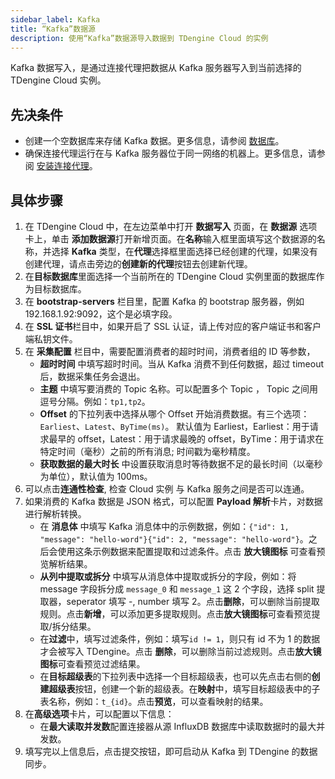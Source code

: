 ```yaml
---
sidebar_label: Kafka
title: “Kafka”数据源
description: 使用“Kafka”数据源导入数据到 TDengine Cloud 的实例
---
```


Kafka 数据写入，是通过连接代理把数据从 Kafka 服务器写入到当前选择的 TDengine Cloud 实例。

## 先决条件

- 创建一个空数据库来存储 Kafka 数据。更多信息，请参阅 [数据库](../../../programming/model/#create-database)。
- 确保连接代理运行在与 Kafka 服务器位于同一网络的机器上。更多信息，请参阅 [安装连接代理](../install-agent/)。

## 具体步骤

1. 在 TDengine Cloud 中，在左边菜单中打开 **数据写入** 页面，在 **数据源** 选项卡上，单击 **添加数据源**打开新增页面。在**名称**输入框里面填写这个数据源的名称，并选择 **Kafka** 类型，在**代理**选择框里面选择已经创建的代理，如果没有创建代理，请点击旁边的**创建新的代理**按钮去创建新代理。
2. 在**目标数据库**里面选择一个当前所在的 TDengine Cloud 实例里面的数据库作为目标数据库。
3. 在 **bootstrap-servers** 栏目里，配置 Kafka 的 bootstrap 服务器，例如 192.168.1.92:9092，这个是必填字段。
4. 在 **SSL 证书**栏目中，如果开启了 SSL 认证，请上传对应的客户端证书和客户端私钥文件。
5. 在 **采集配置** 栏目中，需要配置消费者的超时时间，消费者组的 ID 等参数，
   - **超时时间** 中填写超时时间。当从 Kafka 消费不到任何数据，超过 timeout 后，数据采集任务会退出。
   - **主题** 中填写要消费的 Topic 名称。可以配置多个 Topic ， Topic 之间用逗号分隔。例如：`tp1,tp2`。
   - **Offset** 的下拉列表中选择从哪个 Offset 开始消费数据。有三个选项：`Earliest`、`Latest`、`ByTime(ms)`。 默认值为 Earliest，Earliest：用于请求最早的 offset，Latest：用于请求最晚的 offset，ByTime：用于请求在特定时间（毫秒）之前的所有消息; 时间戳为毫秒精度。
   - **获取数据的最大时长** 中设置获取消息时等待数据不足的最长时间（以毫秒为单位），默认值为 100ms。
6. 可以点击**连通性检查**, 检查 Cloud 实例 与 Kafka 服务之间是否可以连通。
7. 如果消费的 Kafka 数据是 JSON 格式，可以配置 **Payload 解析**卡片，对数据进行解析转换。
   - 在 **消息体** 中填写 Kafka 消息体中的示例数据，例如：`{"id": 1, "message": "hello-word"}{"id": 2, "message": "hello-word"}`。之后会使用这条示例数据来配置提取和过滤条件。点击 **放大镜图标** 可查看预览解析结果。
   - **从列中提取或拆分** 中填写从消息体中提取或拆分的字段，例如：将 message 字段拆分成 `message_0` 和 `message_1` 这 2 个字段，选择 split 提取器，seperator 填写 -, number 填写 2。点击**删除**，可以删除当前提取规则。点击**新增**，可以添加更多提取规则。点击**放大镜图标**可查看预览提取/拆分结果。
   - 在**过滤**中，填写过滤条件，例如：填写`id != 1`，则只有 id 不为 1 的数据才会被写入 TDengine。点击 **删除**，可以删除当前过滤规则。点击**放大镜图标**可查看预览过滤结果。
   - 在**目标超级表**的下拉列表中选择一个目标超级表，也可以先点击右侧的**创建超级表**按钮，创建一个新的超级表。在**映射**中，填写目标超级表中的子表名称，例如：`t_{id}`。点击**预览**，可以查看映射的结果。
8. 在**高级选项**卡片，可以配置以下信息：
   - 在**最大读取并发数**配置连接器从源 InfluxDB 数据库中读取数据时的最大并发数。
9. 填写完以上信息后，点击提交按钮，即可启动从 Kafka 到 TDengine 的数据同步。
